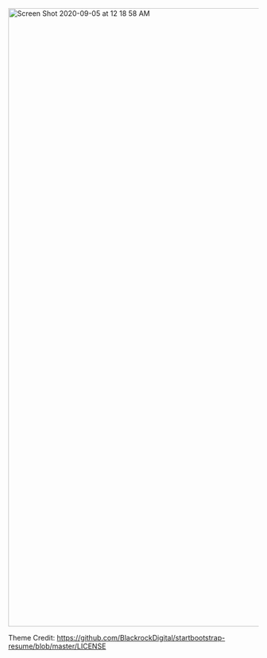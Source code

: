 
<img width="1245" alt="Screen Shot 2020-09-05 at 12 18 58 AM" src="https://user-images.githubusercontent.com/46302971/92535044-2ba40700-f1eb-11ea-8b90-a2524fc94289.png">

Theme Credit: https://github.com/BlackrockDigital/startbootstrap-resume/blob/master/LICENSE
